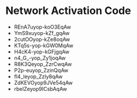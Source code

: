# Network Activation Code
* REnA7uyop-koO3EqAw
* YmS9xuyop-kZf_gqAw
* 2cutOOyop-kZe8oqAw
* KTq5s-yop-kGW0MqAw
* H4cK4-yop-kGFjgqAw
* n4_G_-yop_Zy1joqAw
* R8K3Qeyop_ZzrCwqAw
* P2p-euyop_ZzinQqAw
* fl4_leyop_Zzly8qAw
* ZdKEVOyop9JVe54qAw
* rbeIZeyop9ICsbAqAw